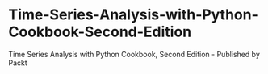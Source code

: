 # Time-Series-Analysis-with-Python-Cookbook-Second-Edition
Time Series Analysis with Python Cookbook, Second Edition - Published by Packt
